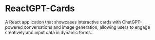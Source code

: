 # ReactGPT-Cards
A React application that showcases interactive cards with ChatGPT-powered conversations and image generation, allowing users to engage creatively and input data in dynamic forms.
